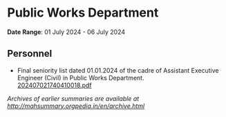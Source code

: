 # Public Works Department

**Date Range**: 01 July 2024 - 06 July 2024


## Personnel
- Final seniority list dated 01.01.2024 of the cadre of Assistant Executive Engineer (Civil) in Public Works Department.\
  [202407021740410018.pdf](https://gr.maharashtra.gov.in/Site/Upload/Government%20Resolutions/English/202407021740410018.pdf)


*Archives of earlier summaries are available at http://mahsummary.orgpedia.in/en/archive.html*